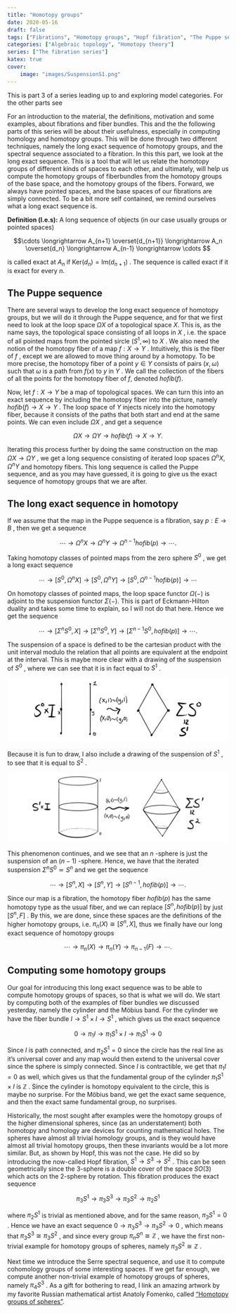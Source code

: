 ```yaml
---
title: "Homotopy groups"
date: 2020-05-16
draft: false
tags: ["Fibrations", "Homotopy groups", "Hopf fibration", "The Puppe sequence"]
categories: ["Algebraic topology", "Homotopy theory"]
series: ["The fibration series"]
katex: true
cover:
    image: "images/SuspensionS1.png"
---
```


This is part 3 of a series leading up to and exploring model categories. For the other parts see

For an introduction to the material, the definitions, motivation and some examples, about fibrations and fiber bundles. This and the the following parts of this series will be about their usefulness, especially in computing homology and homotopy groups. This will be done through two different techniques, namely the long exact sequence of homotopy groups, and the spectral sequence associated to a fibration. In this this part, we look at the long exact sequence. This is a tool that will let us relate the homotopy groups of different kinds of spaces to each other, and ultimately, will help us compute the homotopy groups of fiberbundles from the homotopy groups of the base space, and the homotopy groups of the fibers. Forward, we always have pointed spaces, and the base spaces of our fibrations are simply connected. To be a bit more self contained, we remind ourselves what a long exact sequence is.

**Definition (l.e.s):** A long sequence of objects (in our case usually groups or pointed spaces) 

$$\cdots \longrightarrow A_{n+1} \overset{d_{n+1}} \longrightarrow A_n \overset{d_n} \longrightarrow A_{n-1} \longrightarrow \cdots $$

is called exact at $A_n$ if $\text{Ker}(d_n)=\text{Im}(d_{n+1})$ . The sequence is called exact if it is exact for every $n.$

## The Puppe sequence

There are several ways to develop the long exact sequence of homotopy groups, but we will do it through the Puppe sequence, and for that we first need to look at the loop space $\Omega X$ of a topological space $X$. This is, as the name says, the topological space consisting of all loops in $X$ , i.e. the space of all pointed maps from the pointed sircle $(S^1, \infty)$ to $X$ . We also need the notion of the homotopy fiber of a map $f: X\rightarrow Y$ . Intuitively, this is the fiber of $f$ , except we are allowed to move thing around by a homotopy. To be more precise, the homotopy fiber of a point $y\in Y$ consists of pairs $(x,\omega)$ such that $\omega$ is a path from $f(x)$ to $y$ in $Y$ . We call the collection of the fibers of all the points for the homotopy fiber of $f$, denoted $hofib(f)$.

Now, let $f:X\longrightarrow Y$ be a map of topological spaces. We can turn this into an exact sequence by including the homotopy fiber into the picture, namely $hofib(f)\rightarrow X\rightarrow Y$ . The loop space of $Y$ injects nicely into the homotopy fiber, because it consists of the paths that both start and end at the same points. We can even include $\Omega X$ , and get a sequence

$$\Omega X \rightarrow \Omega Y \rightarrow hofib(f)\rightarrow X\rightarrow Y.$$ 

Iterating this process further by doing the same construction on the map $\Omega X \rightarrow \Omega Y$ , we get a long sequence consisting of iterated loop spaces $\Omega^n X, \Omega^n Y$ and homotopy fibers. This long sequence is called the Puppe sequence, and as you may have guessed, it is going to give us the exact sequence of homotopy groups that we are after.

## The long exact sequence in homotopy

If we assume that the map in the Puppe sequence is a fibration, say $p: E\rightarrow B$ , then we get a sequence

$$\cdots \rightarrow \Omega^n X \rightarrow \Omega^n Y \rightarrow \Omega^{n-1} hofib(p) \rightarrow \cdots .$$

Taking homotopy classes of pointed maps from the zero sphere $S^0$ , we get a long exact sequence

$$\cdots \rightarrow [S^0, \Omega^n X] \rightarrow [S^0, \Omega^n Y] \rightarrow [S^0, \Omega^{n-1} hofib(p)] \rightarrow \cdots$$

On homotopy classes of pointed maps, the loop space functor $\Omega (-)$ is adjoint to the suspension functor $\Sigma (-)$. This is part of Eckmann-Hilton duality and takes some time to explain, so I will not do that here. Hence we get the sequence

$$\cdots \rightarrow [\Sigma^n S^0, X] \rightarrow [\Sigma^n S^0, Y] \rightarrow [\Sigma^{n-1} S^0, hofib(p)] \rightarrow \cdots .$$

The suspension of a space is defined to be the cartesian product with the unit interval modulo the relation that all points are equivalent at the endpoint at the interval. This is maybe more clear with a drawing of the suspension of $S^0$ , where we can see that it is in fact equal to $S^1$ .

![Error loading image](images/SuspensionS0.png)

Because it is fun to draw, I also include a drawing of the suspension of $S^1$ , to see that it is equal to $S^2$ .

![Error loading image](images/SuspensionS1.png)

This phenomenon continues, and we see that an $n$ -sphere is just the suspension of an $(n-1)$ -sphere. Hence, we have that the iterated suspension $\Sigma^n S^0 \simeq S^n$ and we get the sequence

$$\cdots \rightarrow [S^n, X] \rightarrow [S^n, Y] \rightarrow [S^{n-1}, hofib(p)] \rightarrow \cdots .$$

Since our map is a fibration, the homotopy fiber $hofib(p)$ has the same homotopy type as the usual fiber, and we can replace $[S^n, hofib(p)]$ by just $[S^n, F]$ . By this, we are done, since these spaces are the definitions of the higher homotopy groups, i.e. $\pi_n(X)\cong [S^n, X]$, thus we finally have our long exact sequence of homotopy groups

$$\cdots \rightarrow \pi_n(X) \rightarrow \pi_n(Y) \rightarrow \pi_{n-1}(F) \rightarrow \cdots .$$

## Computing some homotopy groups

Our goal for introducing this long exact sequence was to be able to compute homotopy groups of spaces, so that is what we will do. We start by computing both of the examples of fiber bundles we discussed yesterday, namely the cylinder and the Möbius band. For the cylinder we have the fiber bundle $I \rightarrow S^1\times I \rightarrow S^1$ , which gives us the exact sequence

$$0 \rightarrow \pi_1 I \rightarrow \pi_1 S^1\times I \rightarrow \pi_1 S^1 \rightarrow 0$$

Since $I$ is path connected, and $\pi_2 S^1 =0$ since the circle has the real line as it’s universal cover and any map would then extend to the universal cover since the sphere is simply connected. Since $I$ is contractible, we get that $\pi_1 I =0$ as well, which gives us that the fundamental group of the cylinder $\pi_1 S^1\times I$ is $\mathbb{Z}$ . Since the cylinder is homotopy equivalent to the circle, this is maybe no surprise. For the Möbius band, we get the exact same sequence, and then the exact same fundamental group, no surprises.

Historically, the most sought after examples were the homotopy groups of the higher dimensional spheres, since (as an understatement) both homotopy and homology are devices for counting mathematical holes. The spheres have almost all trivial homology groups, and is they would have almost all trivial homotopy groups, then these invariants would be a lot more similar. But, as shown by Hopf, this was not the case. He did so by introducing the now-called Hopf fibration, $S^1 \rightarrow S^3 \rightarrow S^2$ . This can be seen geometrically since the 3-sphere is a double cover of the space $SO(3)$ which acts on the 2-sphere by rotation. This fibration produces the exact sequence

$$\pi_3 S^1 \rightarrow \pi_3 S^3 \rightarrow \pi_3 S^2 \rightarrow \pi_2 S^1$$

where $\pi_2 S^1$ is trivial as mentioned above, and for the same reason, $\pi_3 S^1 =0$ . Hence we have an exact sequence $0 \rightarrow \pi_3 S^3 \rightarrow \pi_3 S^2 \rightarrow 0$ , which means that $\pi_3 S^3 \cong \pi_3 S^2$ , and since every group $\pi_n S^n \cong \mathbb{Z}$ , we have the first non-trivial example for homotopy groups of spheres, namely $\pi_3 S^2 \cong \mathbb{Z}$ .

Next time we introduce the Serre spectral sequence, and use it to compute cohomology groups of some interesting spaces. If we get far enough, we compute another non-trivial example of homotopy groups of spheres, namely $\pi_4 S^3$ . As a gift for bothering to read, I link an amazing artwork by my favorite Russian mathematical artist Anatoly Fomenko, called [“Homotopy groups of spheres”](http://chronologia.org/en/math_impressions/poster034.html).